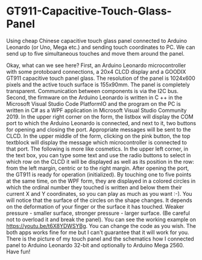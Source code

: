 # GT911-Capacitive-Touch-Glass-Panel
Using cheap Chinese capacitive touch glass panel connected to Arduino Leonardo (or Uno, Mega etc.) and sending touch coordinates to PC. We can send up to five simultaneous touches  and move them around the panel.

Okay, what can we see here?
First, an Arduino Leonardo microcontroller with some protoboard connections, a 20x4 CLCD display and a GOODIX GT911 capacitive touch panel glass. The resolution of the panel is 1024x600 pixels and the active touch surface is 155x90mm. The panel is completely transparent. Communication between components is via the I2C bus.
Second, the firmware on the Arduino Leonardo is written in C ++ in the Microsoft Visual Studio Code PlatformIO and the program on the PC is written in C# as a WPF application in Microsoft Visual Studio Community 2019.
In the upper right corner on the form, the listbox will display the COM port to which the Arduino Leonardo is connected, and next to it, two buttons for opening and closing the port. Appropriate messages will be sent to the CLCD.
In the upper middle of the form, clicking on the pink button, the top textblock will display the message which microcontroller is connected to that port.
The following is more like cosmetics. In the upper left corner, in the text box, you can type some text and use the radio buttons to select in which row on the CLCD it will be displayed as well as its position in the row: from the left margin, centric or to the right margin.
After opening the port, the GT911 is ready for operation (initialized). By touching one to five points at the same time, on the WPF form, they are displayed in a colored circles in which the ordinal number they touched is written and below them their current X and Y coordinates, so you can play as much as you want :-).
You will notice that the surface of the circles on the shape changes. It depends on the deformation of your finger or the surface it has touched. Weaker pressure - smaller surface, stronger pressure - larger surface. (Be careful not to overload it and break the panel).
You can see the working example on https://youtu.be/t6X8YDWSYBg.
You can change the code as you wish.
The both apps works fine for me but I can't guarantee that it will work for you.
There is the picture of my touch panel and the schematics how I connected panel to Arduino Leonardo 32-bit and optionally to Arduino Mega 2560.
Have fun!
